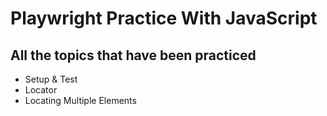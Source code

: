 # **Playwright Practice With JavaScript**
## All the topics that have been practiced
- Setup & Test
- Locator
- Locating Multiple Elements
